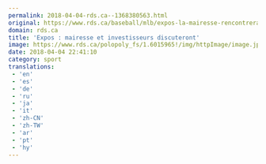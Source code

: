 ```yaml
---
permalink: 2018-04-04-rds.ca--1368380563.html
original: https://www.rds.ca/baseball/mlb/expos-la-mairesse-rencontrera-les-investisseurs-1.6026745?localLinksEnabled=false
domain: rds.ca
title: 'Expos : mairesse et investisseurs discuteront'
image: https://www.rds.ca/polopoly_fs/1.6015965!/img/httpImage/image.jpg_gen/derivatives/details-xhdpi/image.jpg
date: 2018-04-04 22:41:10
category: sport
translations: 
 - 'en'
 - 'es'
 - 'de'
 - 'ru'
 - 'ja'
 - 'it'
 - 'zh-CN'
 - 'zh-TW'
 - 'ar'
 - 'pt'
 - 'hy'
---
```


